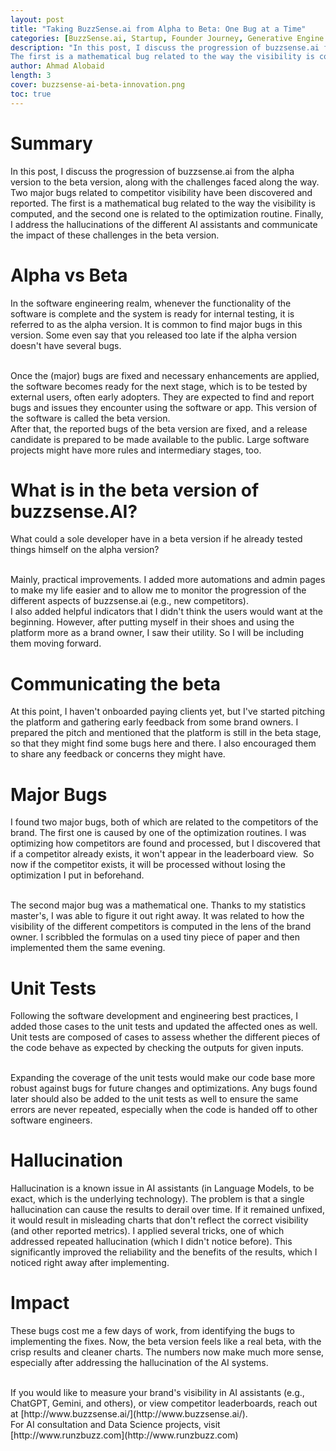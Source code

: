 ```yaml
---
layout: post
title: "Taking BuzzSense.ai from Alpha to Beta: One Bug at a Time"
categories: [BuzzSense.ai, Startup, Founder Journey, Generative Engine Optimization, Unit Test]
description: "In this post, I discuss the progression of buzzsense.ai from the alpha version to the beta version, along with the challenges faced along the way. Two major bugs related to competitor visibility have been discovered and reported. 
The first is a mathematical bug related to the way the visibility is computed, and the second one is related to the optimization routine. Finally, I address the hallucinations of the different AI assistants and communicate the impact of these challenges in the beta version."
author: Ahmad Alobaid
length: 3
cover: buzzsense-ai-beta-innovation.png
toc: true
---
```


# Summary
In this post, I discuss the progression of buzzsense.ai from the alpha version to the beta version, along with the challenges faced along the way. Two major bugs related to competitor visibility have been discovered and reported. 
The first is a mathematical bug related to the way the visibility is computed, and the second one is related to the optimization routine. Finally, I address the hallucinations of the different AI assistants and communicate the impact of these challenges in the beta version.

# Alpha vs Beta
In the software engineering realm, whenever the functionality of the software is complete and the system is ready for internal testing, it is referred to as the alpha version. It is common to find major bugs in this version. Some even say that you released too late if the alpha version doesn't have several bugs.  

<br>
Once the (major) bugs are fixed and necessary enhancements are applied, the software becomes ready for the next stage, which is to be tested by external users, often early adopters. They are expected to find and report bugs and issues they encounter using the software or app. This version of the software is called the beta version. 

<br>
After that, the reported bugs of the beta version are fixed, and a release candidate is prepared to be made available to the public. Large software projects might have more rules and intermediary stages, too. 



# What is in the beta version of buzzsense.AI?
What could a sole developer have in a beta version if he already tested things himself on the alpha version?

<br>
Mainly, practical improvements. I added more automations and admin pages to make my life easier and to allow me to monitor the progression of the different aspects of buzzsense.ai (e.g., new competitors).

<br>
I also added helpful indicators that I didn't think the users would want at the beginning. However, after putting myself in their shoes and using the platform more as a brand owner, I saw their utility. So I will be including them moving forward.

# Communicating the beta
At this point, I haven't onboarded paying clients yet, but I've started pitching the platform and gathering early feedback from some brand owners. I prepared the pitch and mentioned that the platform is still in the beta stage, so that they might find some bugs here and there. I also encouraged them to share any feedback or concerns they might have.


# Major Bugs
I found two major bugs, both of which are related to the competitors of the brand. The first one is caused by one of the optimization routines. I was optimizing how competitors are found and processed, but I discovered that if a competitor already exists, it won't appear in the leaderboard view.  So now if the competitor exists, it will be processed without losing the optimization I put in beforehand. 

<br>
The second major bug was a mathematical one. Thanks to my statistics master's, I was able to figure it out right away. It was related to how the visibility of the different competitors is computed in the lens of the brand owner. I scribbled the formulas on a used tiny piece of paper and then implemented them the same evening.


# Unit Tests
Following the software development and engineering best practices, I added those cases to the unit tests and updated the affected ones as well. Unit tests are composed of cases to assess whether the different pieces of the code behave as expected by checking the outputs for given inputs.

<br>
Expanding the coverage of the unit tests would make our code base more robust against bugs for future changes and optimizations. Any bugs found later should also be added to the unit tests as well to ensure the same errors are never repeated, especially when the code is handed off to other software engineers.


# Hallucination
Hallucination is a known issue in AI assistants (in Language Models, to be exact, which is the underlying technology). The problem is that a single hallucination can cause the results to derail over time. If it remained unfixed, it would result in misleading charts that don't reflect the correct visibility (and other reported metrics). I applied several tricks, one of which addressed repeated hallucination (which I didn't notice before). This significantly improved the reliability and the benefits of the results, which I noticed right away after implementing. 


# Impact
These bugs cost me a few days of work, from identifying the bugs to implementing the fixes. 
Now, the beta version feels like a real beta, with the crisp results and cleaner charts. The numbers now make much more sense, especially after addressing the hallucination of the AI systems. 

<br>
If you would like to measure your brand's visibility in AI assistants (e.g., ChatGPT, Gemini, and others), or view competitor leaderboards, reach out at [http://www.buzzsense.ai/](http://www.buzzsense.ai/).

<br>
For AI consultation and Data Science projects, visit [http://www.runzbuzz.com](http://www.runzbuzz.com)
